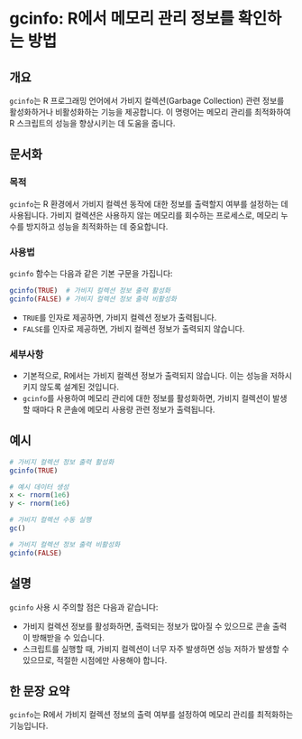 <!--
Meta Description: # gcinfo: R에서 메모리 관리 정보를 확인하는 방법 ## 개요 `gcinfo`는 R 프로그래밍 언어에서 가비지 컬렉션(Garbage Collection) 관련 정보를 활성화하거나 비활성화하는 기능을 제공합니다. 이 명령어는 메모리 관리를 최적화하여 R 스크립트의...
Meta Keywords: 가비지, 컬렉션, gcinfo, 메모리, 정보를
-->

# gcinfo: R에서 메모리 관리 정보를 확인하는 방법

## 개요
`gcinfo`는 R 프로그래밍 언어에서 가비지 컬렉션(Garbage Collection) 관련 정보를 활성화하거나 비활성화하는 기능을 제공합니다. 이 명령어는 메모리 관리를 최적화하여 R 스크립트의 성능을 향상시키는 데 도움을 줍니다.

## 문서화
### 목적
`gcinfo`는 R 환경에서 가비지 컬렉션 동작에 대한 정보를 출력할지 여부를 설정하는 데 사용됩니다. 가비지 컬렉션은 사용하지 않는 메모리를 회수하는 프로세스로, 메모리 누수를 방지하고 성능을 최적화하는 데 중요합니다.

### 사용법
`gcinfo` 함수는 다음과 같은 기본 구문을 가집니다:

```R
gcinfo(TRUE)  # 가비지 컬렉션 정보 출력 활성화
gcinfo(FALSE) # 가비지 컬렉션 정보 출력 비활성화
```

- `TRUE`를 인자로 제공하면, 가비지 컬렉션 정보가 출력됩니다.
- `FALSE`를 인자로 제공하면, 가비지 컬렉션 정보가 출력되지 않습니다.

### 세부사항
- 기본적으로, R에서는 가비지 컬렉션 정보가 출력되지 않습니다. 이는 성능을 저하시키지 않도록 설계된 것입니다.
- `gcinfo`를 사용하여 메모리 관리에 대한 정보를 활성화하면, 가비지 컬렉션이 발생할 때마다 R 콘솔에 메모리 사용량 관련 정보가 출력됩니다.

## 예시
```R
# 가비지 컬렉션 정보 출력 활성화
gcinfo(TRUE)

# 예시 데이터 생성
x <- rnorm(1e6)
y <- rnorm(1e6)

# 가비지 컬렉션 수동 실행
gc()

# 가비지 컬렉션 정보 출력 비활성화
gcinfo(FALSE)
```

## 설명
`gcinfo` 사용 시 주의할 점은 다음과 같습니다:
- 가비지 컬렉션 정보를 활성화하면, 출력되는 정보가 많아질 수 있으므로 콘솔 출력이 방해받을 수 있습니다.
- 스크립트를 실행할 때, 가비지 컬렉션이 너무 자주 발생하면 성능 저하가 발생할 수 있으므로, 적절한 시점에만 사용해야 합니다.

## 한 문장 요약
`gcinfo`는 R에서 가비지 컬렉션 정보의 출력 여부를 설정하여 메모리 관리를 최적화하는 기능입니다.